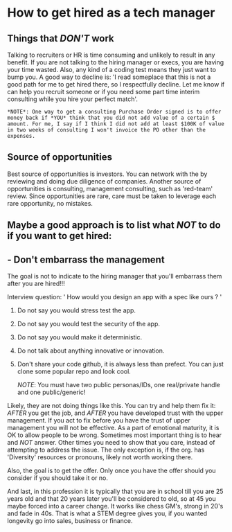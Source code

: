 # How to get hired as a tech manager

## Things that *DON'T* work
Talking to recruiters or HR is time consuming and unlikely to result in any benefit. If you are not talking to the hiring manager or execs, you are having your time wasted.
Also, any kind of a coding test means they just want to bump you.  A good way to decline is: 
'I read someplace that this is not a good path for me to get hired there, so I respectfully decline. 
Let me know if can help you recruit someone or if you need some part time interim consulting while you hire your perfect match'.

    *NOTE*: One way to get a consulting Purchase Order signed is to offer money back if *YOU* think that you did not add value of a certain $ amount. For me, I say if I think I did not add at least $100K of value in two weeks of consulting I won't invoice the PO other than the expenses.
    
## Source of opportunities

Best source of opportunities is investors. You can network with the by reviewing and doing due diligence of companies. Another source of opportunities is consulting, management consulting, such as 'red-team' review.
Since opportunities are rare, care must be taken to leverage each rare opportunity, no mistakes.

## Maybe a good approach is to list what *NOT* to do if you want to get hired:

## - Don't embarrass the management


The goal is not to indicate to the hiring manager that you'll embarrass them after you are hired!!!

Interview question: ' How would you design an app with a spec like ours ? '

1. Do not say you would stress test the app.

2. Do not say you would test the security of the app.

3. Do not say you would make it deterministic.

4. Do not talk about anything innovative or innovation. 

5. Don't share your code github, it is always less than prefect. You can just clone some popular repo and look cool. 

    *NOTE*: You must have two public personas/IDs, one real/private handle and one public/generic!

Likely, they are not doing things like this. You can try and help them fix it: *AFTER* you get the job, and *AFTER* you have developed trust with the upper management. If you act to fix before you have the trust of upper management you will not be effective. As a part of emotional maturity, it is OK to allow people to be wrong. Sometimes most important thing is to hear and *NOT* answer. Other times you need to show that you care, instead of attempting to address the issue. The only exception is, if the org. has 'Diversity' resources or pronouns, likely not worth working there.


Also, the goal is to get the offer. Only once you have the offer should you consider if you should take it or no.

And last, in this profession it is typically that you are in school till you are 25 years old and that 20 years later you'll be considered to old, so at 45 you maybe forced into a career change. It works like chess GM's, strong in 20's and fade in 40s.
That is what a STEM degree gives you, if you wanted longevity go into sales, business or finance. 